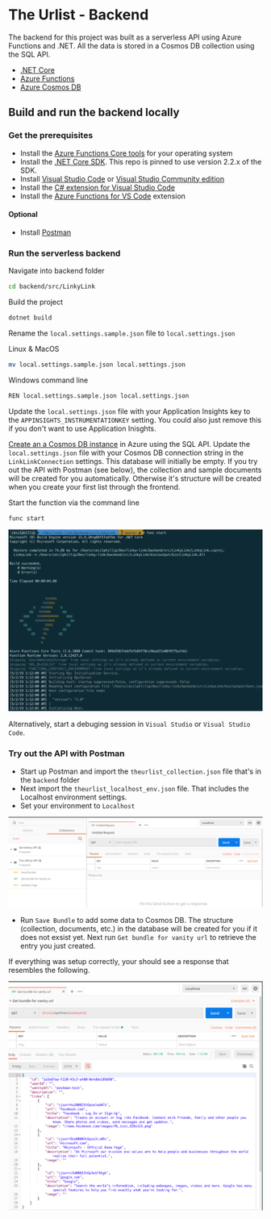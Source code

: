 # The Urlist - Backend
The backend for this project was built as a serverless API using Azure Functions and .NET. All the data is stored in a Cosmos DB collection using the SQL API.
* [.NET Core](https://dotnet.microsoft.com?WT.mc_id=theurlist-github-cephilli)
* [Azure Functions](https://azure.microsoft.com/services/functions/?WT.mc_id=theurlist-github-cephilli)
* [Azure Cosmos DB](https://azure.microsoft.com/services/cosmos-db?WT.mc_id=theurlist-github-cephilli)


## Build and run the backend locally

### Get the prerequisites
* Install the [Azure Functions Core tools](https://docs.microsoft.com/azure/azure-functions/functions-run-local?WT.mc_id=theurlist-github-cephilli#install-the-azure-functions-core-tools) for your operating system
* Install the [.NET Core SDK](https://dotnet.microsoft.com/download?WT.mc_id=theurlist-github-cephilli). This repo is pinned to use version 2.2.x of the SDK.
* Install [Visual Studio Code](https://code.visualstudio.com/?WT.mc_id=theurlist-github-cephilli) or [Visual Studio Community edition](https://visualstudio.microsoft.com/vs?WT.mc_id=theurlist-github-cephilli)
*  Install the [C# extension for Visual Studio Code](https://marketplace.visualstudio.com/items?itemName=ms-vscode.csharp&WT.mc_id=theurlist-github-cephilli)
* Install the [Azure Functions for VS Code](https://marketplace.visualstudio.com/items?itemName=ms-azuretools.vscode-azurefunctions?WT.mc_id=theurlist-github-cephilli) extension

#### Optional
* Install [Postman](https://www.getpostman.com/)

### Run the serverless backend

Navigate into backend folder
```bash
cd backend/src/LinkyLink
```

Build the project
```bash
dotnet build
```

Rename the `local.settings.sample.json` file to `local.settings.json`

Linux & MacOS
```bash
mv local.settings.sample.json local.settings.json
```

Windows command line
```bash
REN local.settings.sample.json local.settings.json
```

Update the `local.settings.json` file with your Application Insights key to the `APPINSIGHTS_INSTRUMENTATIONKEY` setting. You could also just remove this if you don't want to use Application Inisghts.

[Create an a Cosmos DB instance](https://docs.microsoft.com/en-us/azure/cosmos-db/how-to-manage-database-account?WT.mc_id=theurlist-github-cephilli) in Azure using the SQL API. Update the `local.settings.json` file with your Cosmos DB connection string in the `LinkLinkConnection` settings. This database will initially be empty. If you try out the API with Postman (see below), the collection and sample documents will be created for you automatically. Otherwise it's structure will be created when you create your first list through the frontend.

Start the function via the command line
```bash
func start
```

![func start](docs/func_start.png)

Alternatively, start a debuging session in `Visual Studio` or  `Visual Studio Code`.

### Try out the API with Postman

* Start up Postman and import the `theurlist_collection.json` file that's in the `backend` folder
* Next import the `theurlist_localhost_env.json` file. That includes the Localhost environment settings.
* Set your environment to `Localhost`

![postman](docs/postman_localhost.png)

* Run `Save Bundle` to add some data to Cosmos DB. The structure (collection, documents, etc.) in the database will be created for you if it does not exsist yet. Next run `Get bundle for vanity url` to retrieve the entry you just created.

If everything was setup correctly, your should see a response that resembles the following.

![postman](docs/postman_response.png)
